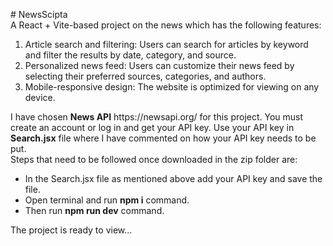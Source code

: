 #   N e w s S c i p t a 
<br/>
A React + Vite-based project on the news which has the following features:
<ol>
  <li>Article search and filtering: Users can search for articles by keyword and filter the results by date, category, and source.</li>
  <li> Personalized news feed: Users can customize their news feed by selecting their preferred sources, categories, and authors.</li>
  <li>Mobile-responsive design: The website is optimized for viewing on any device.</li>
</ol> 
I have chosen <strong>News API</strong> https://newsapi.org/ for this project. You must create an account or log in and get your API key.
Use your API key in <strong>Search.jsx</strong> file where I have commented on how your API key needs to be put.
<br/>
Steps that need to be followed once downloaded in the zip folder are:
<br/>
<ul>
  <li>In the Search.jsx file as mentioned above add your API key and save the file.</li>
  <li>Open terminal and run <strong>npm i</strong> command.</li>
  <li>Then run <strong>npm run dev</strong> command.</li>
</ul> 
The project is ready to view...
 
